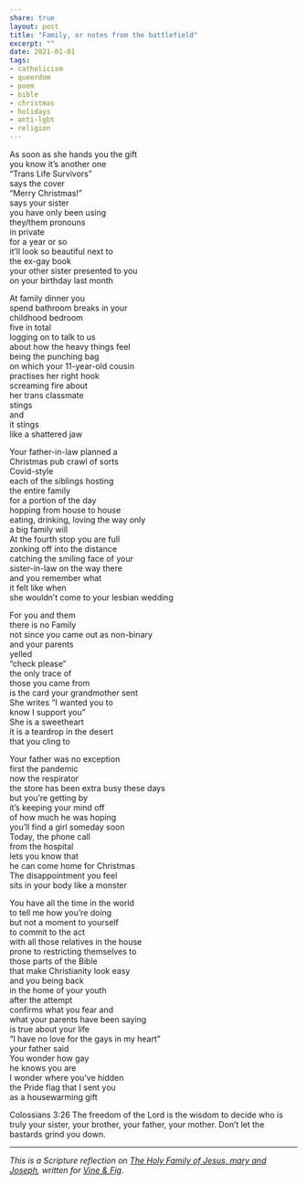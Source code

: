 ```yaml
---
share: true
layout: post
title: "Family, or notes from the battlefield"
excerpt: ""
date: 2021-01-01 
tags:
- catholicism
- queerdom
- poem
- bible
- christmas
- holidays
- anti-lgbt
- religion
---
```

As soon as she hands you the gift  
you know it’s another one  
“Trans Life Survivors”  
says the cover  
“Merry Christmas!”  
says your sister  
you have only been using  
they/them pronouns  
in private  
for a year or so  
it’ll look so beautiful next to  
the ex-gay book  
your other sister presented to you  
on your birthday last month  

At family dinner you  
spend bathroom breaks in your  
childhood bedroom  
five in total  
logging on to talk to us  
about how the heavy things feel  
being the punching bag  
on which your 11-year-old cousin  
practises her right hook  
screaming fire about  
her trans classmate  
stings  
and  
it stings  
like a shattered jaw  

Your father-in-law planned a  
Christmas pub crawl of sorts  
Covid-style  
each of the siblings hosting  
the entire family  
for a portion of the day  
hopping from house to house  
eating, drinking, loving the way only  
a big family will  
At the fourth stop you are full  
zonking off into the distance  
catching the smiling face of your  
sister-in-law on the way there  
and you remember what  
it felt like when  
she wouldn’t come to
your lesbian wedding  

For you and them  
there is no Family  
not since you came out as non-binary  
and your parents  
yelled  
“check please”  
the only trace of  
those you came from  
is the card your grandmother sent  
She writes “I wanted you to  
know I support you”  
She is a sweetheart  
it is a teardrop in the desert  
that you cling to  

Your father was no exception  
first the pandemic  
now the respirator  
the store has been extra busy these days  
but you’re getting by  
it’s keeping your mind off  
of how much he was hoping  
you’ll find a girl someday soon  
Today, the phone call  
from the hospital  
lets you know that  
he can come home for Christmas  
The disappointment you feel  
sits in your body like a monster  

You have all the time in the world  
to tell me how you’re doing  
but not a moment to yourself  
to commit to the act  
with all those relatives in the house  
prone to restricting themselves to  
those parts of the Bible  
that make Christianity look easy  
and you being back  
in the home of your youth  
after the attempt  
confirms what you fear and  
what your parents have been saying  
is true about your life  
“I have no love for the gays in my heart”  
your father said  
You wonder how gay  
he knows you are  
I wonder where you’ve hidden  
the Pride flag that I sent you  
as a housewarming gift  

Colossians 3:26 The freedom of the Lord is the wisdom to decide who is truly your sister, your brother, your father, your mother. Don’t let the bastards grind you down.   

----

_This is a Scripture reflection on [The Holy Family of Jesus, mary and Joseph](https://bible.usccb.org/bible/readings/122720.cfm), written for [Vine & Fig](https://vineandfig.co/)_.